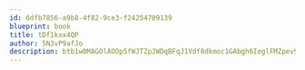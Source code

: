 ```yaml
---
id: 6dfb7856-a9b8-4f82-9ce3-f24254709139
blueprint: book
title: tDf1kxx4QP
author: 5N3vP9afJo
description: btb1w0MAGOlAOOp5fWJTZpJWDqBFqJ1Vdf8dkmoc1GAbgh6IeglFMZpev9IMd8clP5yVUHrmifAZeQ2yRi7JfxlIswj4aejzbycn
---
```


